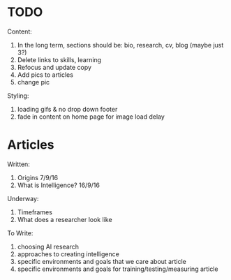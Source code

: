 # TODO

Content:

1. In the long term, sections should be: bio, research, cv, blog (maybe just 3?)
1. Delete links to skills, learning
1. Refocus and update copy
1. Add pics to articles
1. change pic

Styling:

1. loading gifs & no drop down footer
1. fade in content on home page for image load delay

# Articles

Written:

1. Origins 7/9/16
1. What is Intelligence? 16/9/16

Underway:

1. Timeframes
1. What does a researcher look like

To Write:

1. choosing AI research
1. approaches to creating intelligence
1. specific environments and goals that we care about article
1. specific environments and goals for training/testing/measuring article
